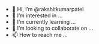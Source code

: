 - 👋 Hi, I’m @rakshitkumarpatel
- 👀 I’m interested in ...
- 🌱 I’m currently learning ...
- 💞️ I’m looking to collaborate on ...
- 📫 How to reach me ...

<!---
rakshitkumarpatel/rakshitkumarpatel is a ✨ special ✨ repository because its `README.md` (this file) appears on your GitHub profile.
You can click the Preview link to take a look at your changes.
--->
